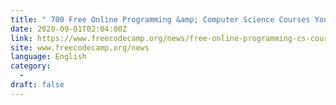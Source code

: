 ```yaml
---
title: " 700 Free Online Programming &amp; Computer Science Courses You Can Start This September "
date: 2020-09-01T02:04:00Z
link: https://www.freecodecamp.org/news/free-online-programming-cs-courses/?utm_medium=RSS&utm_source=news.12bit.vn
site: www.freecodecamp.org/news
language: English
category:
  -   
draft: false
---
```

